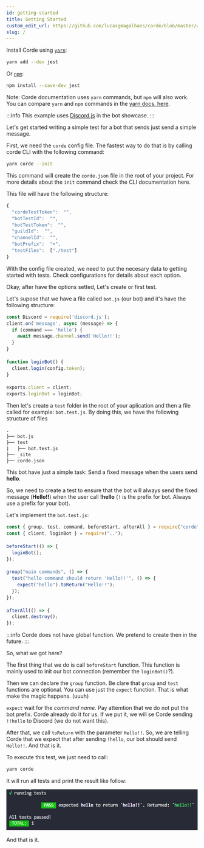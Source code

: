 ```yaml
---
id: getting-started
title: Getting Started
custom_edit_url: https://github.com/lucasgmagalhaes/corde/blob/master/website/versioned_docs/version-1.0/GettingStarted.md
slug: /
---
```


Install Corde using [`yarn`](https://yarnpkg.com/en/package/corde):

```bash
yarn add --dev jest
```

Or [`npm`](https://www.npmjs.com/package/corde):

```bash
npm install --save-dev jest
```

Note: Corde documentation uses `yarn` commands, but `npm` will also work. You can compare `yarn` and `npm` commands in the [yarn docs, here](https://yarnpkg.com/en/docs/migrating-from-npm#toc-cli-commands-comparison).

:::info
This example uses [Discord.js](https://discord.js.org/#/) in the bot showcase.
:::

Let's get started writing a simple test for a bot that sends just send a simple message.

First, we need the `corde` config file. The fastest way to do that is by calling corde CLI with the following command:

```bash
yarn corde --init
```

This command will create the `corde.json` file in the root of your project. For more details about the `init` command
check the CLI documentation here.

This file will have the following structure:

```javascript
{
  "cordeTestToken":  "",
  "botTestId":  "",
  "botTestToken":  "",
  "guildId":  "",
  "channelId":  "",
  "botPrefix":  "+",
  "testFiles":  ["./test"]
}
```

With the config file created, we need to put the necesary data to getting started with tests.
Check configurations for details about each option.

Okay, after have the options setted, Let's create or first test.

Let's supose that we have a file called `bot.js` (our bot) and it's have the following structure:

```javascript title="bot.js"
const Discord = require('discord.js');
client.on('message', async (message) => {
  if (command === 'hello') {
    await message.channel.send('Hello!!');
  }
}

function loginBot() {
  client.login(config.token);
}

exports.client = client;
exports.loginBot = loginBot;
```

Then let's create a `test` folder in the root of your aplication and then a file called for example: `bot.test.js`.
By doing this, we have the following structure of files

```
.
├── bot.js
├── test
|   ├── bot.test.js
├── _site
├── corde.json
```

This bot have just a simple task: Send a fixed message when the users send **hello**.

So, we need to create a test to ensure that the bot will always send the fixed message (**Hello!!**) when
the user call **!hello** (`!` is the prefix for bot. Always use a prefix for your bot).

Let's implement the `bot.test.js`:

```javascript title="./tests/bot.test.js"
const { group, test, command, beforeStart, afterAll } = require("corde");
const { client, loginBot } = require("..");

beforeStart(() => {
  loginBot();
});

group("main commands", () => {
  test("hello command should return 'Hello!!'", () => {
    expect("hello").toReturn("Hello!!");
  });
});

afterAll(() => {
  client.destroy();
});
```

:::info
Corde does not have global function. We pretend to create then in the future.
:::

So, what we got here?

The first thing that we do is call `beforeStart` function. This function is mainly used to
init our bot connection (remember the `loginBot()`?).

Then we can declare the `group` function. Be clare that `group` and `test` functions are optional.
You can use just the `expect` function. That is what make the magic happens. (uuuh)

`expect` wait for the _command name_. Pay attemtion that we do not put the bot prefix. Corde already do it
for us. If we put it, we will se Corde sending `!!hello` to Discord (we do not want this).

After that, we call `toReturn` with the parameter `Hello!!`. So, we are telling Corde that we expect that after sending `!hello`,
our bot should send `Hello!!`. And that is it.

To execute this test, we just need to call:

```bash
yarn corde
```

It will run all tests and print the result like follow:

![Result code](../../static/img/console_print.png)

And that is it.
